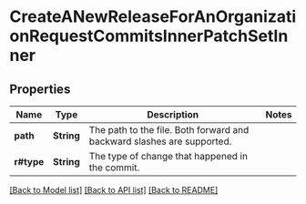 # CreateANewReleaseForAnOrganizationRequestCommitsInnerPatchSetInner

## Properties

Name | Type | Description | Notes
------------ | ------------- | ------------- | -------------
**path** | **String** | The path to the file. Both forward and backward slashes are supported. | 
**r#type** | **String** | The type of change that happened in the commit. | 

[[Back to Model list]](../README.md#documentation-for-models) [[Back to API list]](../README.md#documentation-for-api-endpoints) [[Back to README]](../README.md)


